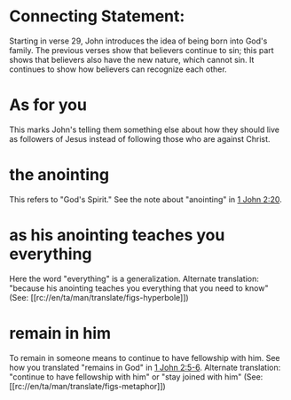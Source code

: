 # Connecting Statement:

Starting in verse 29, John introduces the idea of being born into God's family. The previous verses show that believers continue to sin; this part shows that believers also have the new nature, which cannot sin. It continues to show how believers can recognize each other.

# As for you

This marks John's telling them something else about how they should live as followers of Jesus instead of following those who are against Christ.

# the anointing

This refers to "God's Spirit." See the note about "anointing" in [1 John 2:20](../02/20.md).

# as his anointing teaches you everything

Here the word "everything" is a generalization. Alternate translation: "because his anointing teaches you everything that you need to know" (See: [[rc://en/ta/man/translate/figs-hyperbole]])

# remain in him

To remain in someone means to continue to have fellowship with him. See how you translated "remains in God" in [1 John 2:5-6](./04.md). Alternate translation: "continue to have fellowship with him" or "stay joined with him" (See: [[rc://en/ta/man/translate/figs-metaphor]])

